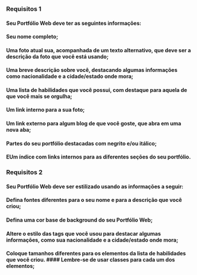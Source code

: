 ### Requisitos 1

#### Seu Portfólio Web deve ter as seguintes informações:
#### Seu nome completo;
#### Uma foto atual sua, acompanhada de um texto alternativo, que deve ser a descrição da foto que você está usando;
#### Uma breve descrição sobre você, destacando algumas informações como nacionalidade e a cidade/estado onde mora;
#### Uma lista de habilidades que você possui, com destaque para aquela de que você mais se orgulha;
#### Um link interno para a sua foto;
#### Um link externo para algum blog de que você goste, que abra em uma nova aba;
#### Partes do seu portfólio destacadas com negrito e/ou itálico;
#### EUm índice com links internos para as diferentes seções do seu portfólio.

### Requisitos 2

#### Seu Portfólio Web deve ser estilizado usando as informações a seguir:
#### Defina fontes diferentes para o seu nome e para a descrição que você criou;
#### Defina uma cor base de background do seu Portfólio Web;
#### Altere o estilo das tags que você usou para destacar algumas informações, como sua nacionalidade e a cidade/estado onde mora;
#### Coloque tamanhos diferentes para os elementos da lista de habilidades que você criou. #### Lembre-se de usar classes para cada um dos elementos;